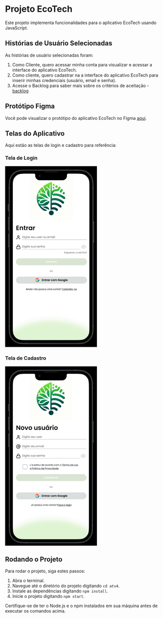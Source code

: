 # Projeto EcoTech

Este projeto implementa funcionalidades para o aplicativo EcoTech usando JavaScript.

## Histórias de Usuário Selecionadas

As histórias de usuário selecionadas foram:

1. Como Cliente, quero acessar minha conta para visualizar e acessar a interface do aplicativo EcoTech.
2. Como cliente, quero cadastrar na a interface do aplicativo EcoTech para inserir minhas credenciais (usuário, email e senha).
3. Acesse o Backlog para saber mais sobre os critérios de aceitação - [backlog](https://fatecspgov.sharepoint.com/:x:/r/sites/Section_IES200.A400.M.048.146.20241/Student%20Work/Working%20files/SOFIA%20MATOS%20LESSA/Atividade%20Avaliativa%20Individual%2001%201/backlog_EcoTech.xlsx?d=w5f3c907ff4334d55a866a0b8b051d12a&csf=1&web=1&e=LkQfhv)

## Protótipo Figma

Você pode visualizar o protótipo do aplicativo EcoTech no Figma [aqui](https://www.figma.com/proto/tD1BA9bxFUhPLkpOqfeESF/EcoTech?type=design&node-id=1-4&t=x12Yi99iTEDgcr7X-0&scaling=scale-down&page-id=0%3A1&starting-point-node-id=1%3A4&classId=643468c0-d115-4faa-9b9b-cf46cd74bb12&assignmentId=15d79062-816c-4e56-84b6-73535347120c&submissionId=75ac2725-0b30-d32c-e39c-f466a4ab59e3).

## Telas do Aplicativo

Aqui estão as telas de login e cadastro para referência:

### Tela de Login
<img src="imagens/IMG_7215.jpeg" alt="Tela de Login" width="300"/>

### Tela de Cadastro
<img src="imagens/IMG_7216.jpeg" alt="Tela de Cadastro" width="300"/>

## Rodando o Projeto

Para rodar o projeto, siga estes passos:

1. Abra o terminal.
2. Navegue até o diretório do projeto digitando `cd atv4`.
3. Instale as dependências digitando `npm install`.
4. Inicie o projeto digitando `npm start`.

Certifique-se de ter o Node.js e o npm instalados em sua máquina antes de executar os comandos acima.
